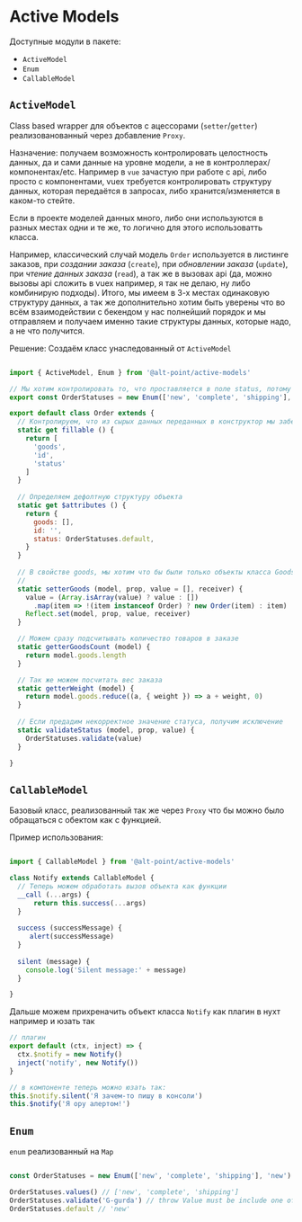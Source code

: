 Active Models
===
Доступные модули в пакете:

- `ActiveModel`
- `Enum`
- `CallableModel` 

`ActiveModel`
---

Class based wrapper для объектов с ацессорами (`setter`/`getter`) реализованованный через добавление `Proxy`.

Назначение: получаем возможность контролировать целостность данных, да и сами данные на уровне модели, а не в контроллерах/компонентах/etc.
Например в `vue` зачастую при работе с api, либо просто с компонентами, vuex требуется контролировать структуру данных, 
которая передаётся в запросах, либо хранится/изменяется в каком-то стейте.

Если в проекте моделей данных много, либо они используются в разных местах одни и те же, то логично для этого использоватть класса.

Например, классический случай модель `Order` используется в листинге заказов, 
при *создании заказа* (`create`), при *обновлении заказа* (`update`), при *чтение данных заказа* (`read`), 
а так же в вызовах api (да, можно вызовы api сложить в vuex например, я так не делаю, ну либо комбинирую подходы).
Итого, мы имеем в 3-х местах одинаковую структуру данных, а так же дополнительно хотим быть уверены что во всём взаимодействии с бекендом 
у нас полнейший порядок и мы отправляем и получаем именно такие структуры данных, которые надо, а не что получится.

Решение: Создаём класс унаследованный от `ActiveModel`

```js

import { ActiveModel, Enum } from '@alt-point/active-models'

// Мы хотим контролировать то, что проставляется в поле status, потому определяем enum
export const OrderStatuses = new Enum(['new', 'complete', 'shipping'], 'new')

export default class Order extends {
  // Контролируем, что из сырых данных переданных в конструктор мы заберём только этот список полей
  static get fillable () {
    return [
      'goods',
      'id',
      'status'  
    ]  
  }
  
  // Определяем дефолтную структуру объекта
  static get $attributes () {
    return {
      goods: [],
      id: '',
      status: OrderStatuses.default,      
    } 
  }
  
  // В свойстве goods, мы хотим что бы были только объекты класса Goods
  //
  static setterGoods (model, prop, value = [], receiver) {
    value = (Array.isArray(value) ? value : [])
      .map(item => !(item instanceof Order) ? new Order(item) : item)
    Reflect.set(model, prop, value, receiver)
  }

  // Можем сразу подсчитывать количество товаров в заказе
  static getterGoodsCount (model) {
    return model.goods.length
  }

  // Так же можем посчитать вес заказа
  static getterWeight (model) {
    return model.goods.reduce((a, { weight }) => a + weight, 0)
  }
  
  // Если предадим некорректное значение статуса, получим исключение 
  static validateStatus (model, prop, value) {
    OrderStatuses.validate(value)
  }

}

````
 

`CallableModel`
---

Базовый класс, реализованный так же через `Proxy` что бы можно было обращаться с обектом как с функцией.

Пример использования:

```js

import { CallableModel } from '@alt-point/active-models'

class Notify extends CallableModel {
  // Теперь можем обработать вызов объекта как функции
  __call (...args) {
      return this.success(...args)
  }
  
  success (successMessage) {
     alert(successMessage)
  }
  
  silent (message) {
    console.log('Silent message:' + message)
  }

}
```

Дальше можем прихреначить объект класса `Notify` как плагин в нухт например и юзать так

```js
// плагин
export default (ctx, inject) => {
  ctx.$notify = new Notify()
  inject('notify', new Notify())
}

// в компоненте теперь можно юзать так: 
this.$notify.silent('Я зачем-то пишу в консоли')
this.$notify('Я ору алертом!')
```

`Enum`
---

`enum` реализованный на `Map`

```js

const OrderStatuses = new Enum(['new', 'complete', 'shipping'], 'new')

OrderStatuses.values() // ['new', 'complete', 'shipping']
OrderStatuses.validate('G-gurda') // throw Value must be include one of type: new, complete, 'shipping; Provide value "G-gurda"
OrderStatuses.default // 'new'

```
